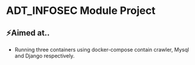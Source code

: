# ADT_INFOSEC Module Project



## :zap:Aimed at..

- Running three containers using docker-compose contain crawler, Mysql and Django respectively.

